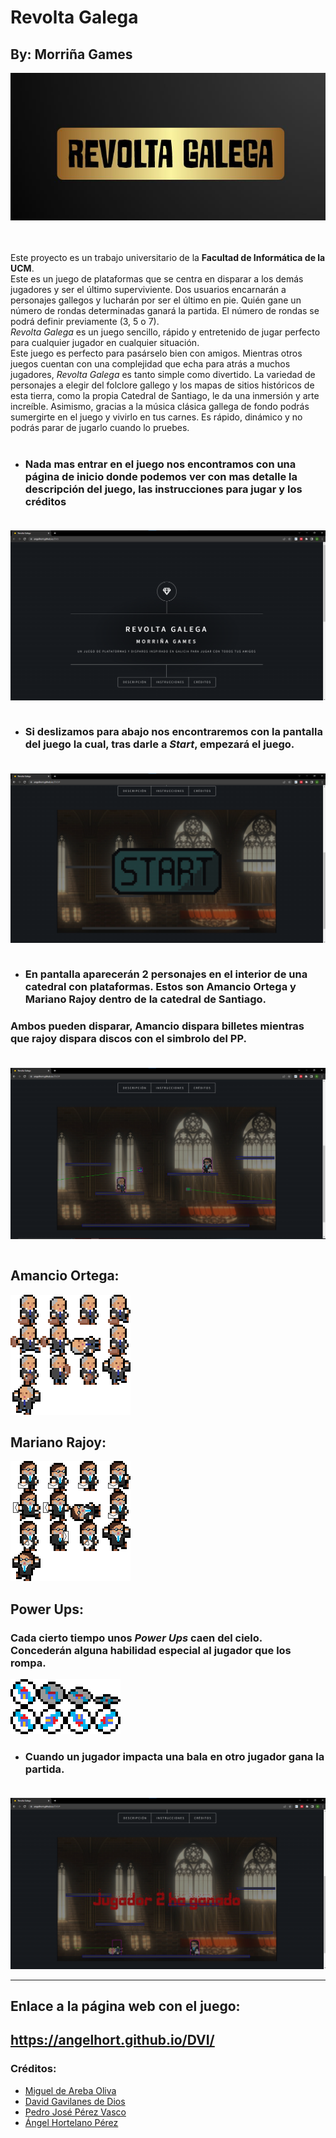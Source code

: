 # Revolta Galega
## By: Morriña Games
<img src="assets/images/logo1.JPG" alt="Página inicio" style="display: block; margin-left: auto; margin-right: auto;"/> <br><br><br>
Este proyecto es un trabajo universitario de la **Facultad de Informática de la UCM**.<br>
Este es un juego de plataformas que se centra en disparar a los demás jugadores y ser el último superviviente. Dos usuarios encarnarán a personajes gallegos y lucharán por ser el último en pie. Quién gane un número de rondas determinadas ganará la partida. El número de rondas se podrá definir previamente (3, 5 o 7).<br>
*Revolta Galega* es un juego sencillo, rápido y entretenido de jugar perfecto para cualquier jugador en cualquier situación.<br>
Este juego es perfecto para pasárselo bien con amigos. Mientras otros juegos cuentan con una complejidad que echa para atrás a muchos jugadores, *Revolta Galega* es tanto simple como divertido. La variedad de personajes a elegir del folclore gallego y los mapas de sitios históricos de esta tierra, como la propia Catedral de Santiago, le da una inmersión y arte increíble. Asimismo, gracias a la música clásica gallega de fondo podrás sumergirte en el juego y vivirlo en tus carnes. Es rápido, dinámico y no podrás parar de jugarlo cuando lo pruebes.<br><br>

* ### Nada mas entrar en el juego nos encontramos con una página de inicio donde podemos ver con mas detalle la descripción del juego, las instrucciones para jugar y los créditos<br><br>
<img src="assets/images/paginaInicio.png" alt="Página Inicio" style="display: block; margin-left: auto; margin-right: auto; width = 50%;"/> <br>

* ### Si deslizamos para abajo nos encontraremos con la pantalla del juego la cual, tras darle a *Start*, empezará el juego.<br><br>
<img src="assets/images/start.png" alt="Start" style="display: block; margin-left: auto; margin-right: auto; width = 50%;"/> <br>

* ### En pantalla aparecerán 2 personajes en el interior de una catedral con plataformas. Estos son Amancio Ortega y Mariano Rajoy dentro de la catedral de Santiago. <br>
### Ambos pueden disparar, Amancio dispara billetes mientras que rajoy dispara discos con el simbrolo del PP. <br><br>
<img src="assets/images/juego.png" alt="Juego" style="display: block; margin-left: auto; margin-right: auto; width = 50%;"/> <br>

## Amancio Ortega:
<img src="assets/PixelArt/amancioAnimaciones.png" alt="PixelArt Amancio Ortega"/> <br>

## Mariano Rajoy:
<img src="assets/PixelArt/rajoyAnimaciones.png" alt="PixelArt Mariano Rajoy"/> <br>

## Power Ups:
### Cada cierto tiempo unos *Power Ups* caen del cielo. Concederán alguna habilidad especial al jugador que los rompa.
<img src="assets/PixelArt/powerUpAnimacion.png" alt="PixelArt Power Up"/> <br>

* ### Cuando un jugador impacta una bala en otro jugador gana la partida.<br><br>
<img src="assets/images/victoria.png" alt="Página Victoria"/> <br>

------------------------------------------------------------------------------------------------------------------------------------------------------------------------- 


## Enlace a la página web con el juego:
## https://angelhort.github.io/DVI/


### Créditos:
* <a href="https://github.com/MigueldeAreba">Miguel de Areba Oliva</a>
* <a href="https://github.com/gavilaneees">David Gavilanes de Dios</a>
* <a href="https://github.com/Tarusito">Pedro José Pérez Vasco</a>
* <a href="https://github.com/angelhort">Ángel Hortelano Pérez</a>


